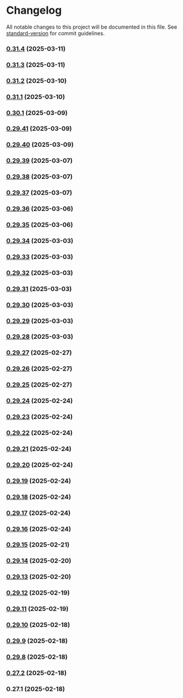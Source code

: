 # Changelog

All notable changes to this project will be documented in this file. See [standard-version](https://github.com/conventional-changelog/standard-version) for commit guidelines.

### [0.31.4](https://github.com/harikvpy/ngx-helper/compare/v0.31.3...v0.31.4) (2025-03-11)

### [0.31.3](https://github.com/harikvpy/ngx-helper/compare/v0.31.2...v0.31.3) (2025-03-11)

### [0.31.2](https://github.com/harikvpy/ngx-helper/compare/v0.31.1...v0.31.2) (2025-03-10)

### [0.31.1](https://github.com/harikvpy/ngx-helper/compare/v0.30.1...v0.31.1) (2025-03-10)

### [0.30.1](https://github.com/harikvpy/ngx-helper/compare/v0.29.41...v0.30.1) (2025-03-09)

### [0.29.41](https://github.com/harikvpy/ngx-helper/compare/v0.29.40...v0.29.41) (2025-03-09)

### [0.29.40](https://github.com/harikvpy/ngx-helper/compare/v0.29.39...v0.29.40) (2025-03-09)

### [0.29.39](https://github.com/harikvpy/ngx-helper/compare/v0.29.38...v0.29.39) (2025-03-07)

### [0.29.38](https://github.com/harikvpy/ngx-helper/compare/v0.29.37...v0.29.38) (2025-03-07)

### [0.29.37](https://github.com/harikvpy/ngx-helper/compare/v0.29.36...v0.29.37) (2025-03-07)

### [0.29.36](https://github.com/harikvpy/ngx-helper/compare/v0.29.35...v0.29.36) (2025-03-06)

### [0.29.35](https://github.com/harikvpy/ngx-helper/compare/v0.29.34...v0.29.35) (2025-03-06)

### [0.29.34](https://github.com/harikvpy/ngx-helper/compare/v0.29.33...v0.29.34) (2025-03-03)

### [0.29.33](https://github.com/harikvpy/ngx-helper/compare/v0.29.32...v0.29.33) (2025-03-03)

### [0.29.32](https://github.com/harikvpy/ngx-helper/compare/v0.29.31...v0.29.32) (2025-03-03)

### [0.29.31](https://github.com/harikvpy/ngx-helper/compare/v0.29.30...v0.29.31) (2025-03-03)

### [0.29.30](https://github.com/harikvpy/ngx-helper/compare/v0.29.29...v0.29.30) (2025-03-03)

### [0.29.29](https://github.com/harikvpy/ngx-helper/compare/v0.29.28...v0.29.29) (2025-03-03)

### [0.29.28](https://github.com/harikvpy/ngx-helper/compare/v0.29.27...v0.29.28) (2025-03-03)

### [0.29.27](https://github.com/harikvpy/ngx-helper/compare/v0.29.26...v0.29.27) (2025-02-27)

### [0.29.26](https://github.com/harikvpy/ngx-helper/compare/v0.29.25...v0.29.26) (2025-02-27)

### [0.29.25](https://github.com/harikvpy/ngx-helper/compare/v0.29.24...v0.29.25) (2025-02-27)

### [0.29.24](https://github.com/harikvpy/ngx-helper/compare/v0.29.23...v0.29.24) (2025-02-24)

### [0.29.23](https://github.com/harikvpy/ngx-helper/compare/v0.29.22...v0.29.23) (2025-02-24)

### [0.29.22](https://github.com/harikvpy/ngx-helper/compare/v0.29.21...v0.29.22) (2025-02-24)

### [0.29.21](https://github.com/harikvpy/ngx-helper/compare/v0.29.20...v0.29.21) (2025-02-24)

### [0.29.20](https://github.com/harikvpy/ngx-helper/compare/v0.29.19...v0.29.20) (2025-02-24)

### [0.29.19](https://github.com/harikvpy/ngx-helper/compare/v0.29.18...v0.29.19) (2025-02-24)

### [0.29.18](https://github.com/harikvpy/ngx-helper/compare/v0.29.17...v0.29.18) (2025-02-24)

### [0.29.17](https://github.com/harikvpy/ngx-helper/compare/v0.29.16...v0.29.17) (2025-02-24)

### [0.29.16](https://github.com/harikvpy/ngx-helper/compare/v0.29.15...v0.29.16) (2025-02-24)

### [0.29.15](https://github.com/harikvpy/ngx-helper/compare/v0.29.14...v0.29.15) (2025-02-21)

### [0.29.14](https://github.com/harikvpy/ngx-helper/compare/v0.29.13...v0.29.14) (2025-02-20)

### [0.29.13](https://github.com/harikvpy/ngx-helper/compare/v0.29.12...v0.29.13) (2025-02-20)

### [0.29.12](https://github.com/harikvpy/ngx-helper/compare/v0.29.11...v0.29.12) (2025-02-19)

### [0.29.11](https://github.com/harikvpy/ngx-helper/compare/v0.29.10...v0.29.11) (2025-02-19)

### [0.29.10](https://github.com/harikvpy/ngx-helper/compare/v0.29.9...v0.29.10) (2025-02-18)

### [0.29.9](https://github.com/harikvpy/ngx-helper/compare/v0.29.8...v0.29.9) (2025-02-18)

### [0.29.8](https://github.com/harikvpy/ngx-helper/compare/v0.27.2...v0.29.8) (2025-02-18)

### [0.27.2](https://github.com/harikvpy/ngx-helper/compare/v0.27.1...v0.27.2) (2025-02-18)

### 0.27.1 (2025-02-18)
